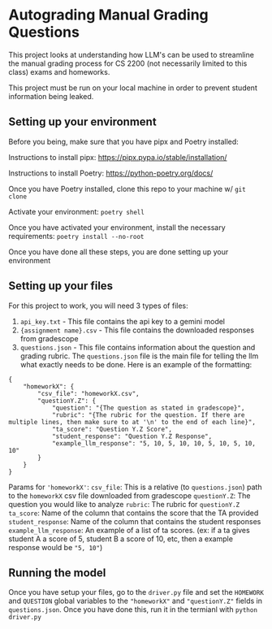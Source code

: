 # Autograding Manual Grading Questions

This project looks at understanding how LLM's can be used to streamline the manual grading process for CS 2200 (not necessarily limited to this class) exams and homeworks.

This project must be run on your local machine in order to prevent student information being leaked. 

## Setting up your environment

Before you being, make sure that you have pipx and Poetry installed:

Instructions to install pipx: https://pipx.pypa.io/stable/installation/

Instructions to install Poetry: https://python-poetry.org/docs/

Once you have Poetry installed, clone this repo to your machine w/ `git clone`

Activate your environment: `poetry shell`

Once you have activated your environment, install the necessary requirements:
`poetry install --no-root` 

Once you have done all these steps, you are done setting up your environment

## Setting up your files

For this project to work, you will need 3 types of files:

1. `api_key.txt` - This file contains the api key to a gemini model
2. `{assignment name}.csv` - This file contains the downloaded responses from gradescope
3. `questions.json` - This file contains information about the question and grading rubric.
The `questions.json` file is the main file for telling the llm what exactly needs to be done. Here is an example of the formatting:
```
{
    "homeworkX": {
        "csv_file": "homeworkX.csv",
        "questionY.Z": {
            "question": "{The question as stated in gradescope}",
            "rubric": "{The rubric for the question. If there are multiple lines, then make sure to at '\n' to the end of each line}",
            "ta_score": "Question Y.Z Score",
            "student_response": "Question Y.Z Response",
            "example_llm_response": "5, 10, 5, 10, 10, 5, 10, 5, 10, 10"
        }
    }
}
```

Params for `'homeworkX'`:
`csv_file`: This is a relative (to `questions.json`) path to the `homeworkX` csv file downloaded from gradescope
`questionY.Z`: The question you would like to analyze
`rubric`: The rubric for `questionY.Z`
`ta_score`: Name of the column that contains the score that the TA provided
`student_response`: Name of the column that contains the student responses
`example_llm_response`: An example of a list of ta scores. (ex: if a ta gives student A a score of 5, student B a score of 10, etc, then a example response would be `"5, 10"`)

## Running the model

Once you have setup your files, go to the `driver.py` file and set the `HOMEWORK` and `QUESTION` global variables to the `"homeworkX"` and `"questionY.Z"` fields in `questions.json`. Once you have done this, run it in the termianl with `python driver.py`

